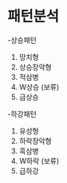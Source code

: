 # 패턴분석

-상승패턴
1. 망치형
2. 상승장악형
3. 적삼병
4. W상승 (보류)
5. 급상승

-하강패턴
1. 유성형
2. 하락장악형
3. 흑삼병
4. W하락 (보류)
5. 급하강

